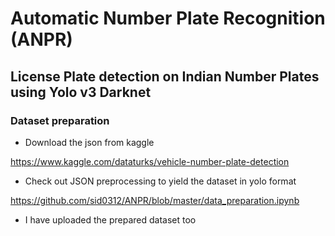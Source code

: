 # Automatic Number Plate Recognition (ANPR)

## License Plate detection on Indian Number Plates using Yolo v3 Darknet

### Dataset preparation

- Download the json from kaggle 

https://www.kaggle.com/dataturks/vehicle-number-plate-detection

- Check out JSON preprocessing to yield the dataset in yolo format

https://github.com/sid0312/ANPR/blob/master/data_preparation.ipynb

- I have uploaded the prepared dataset too




